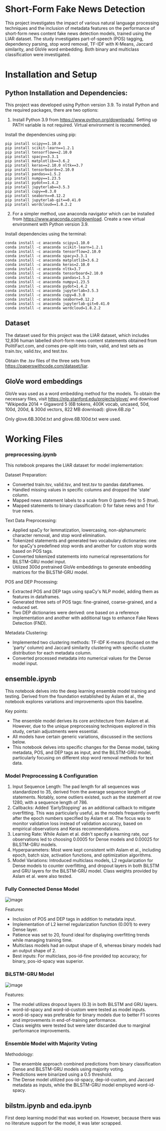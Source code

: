 # Short-Form Fake News Detection
This project investigates the impact of various natural language processing techniques and the inclusion of metadata features on the performance of short-form news content fake news detection models, trained using the LIAR dataset. The study investigates part-of-speech (POS) tagging, dependency parsing, stop word removal, TF-IDF with K-Means, Jaccard similarity, and GloVe word embedding. Both binary and multiclass classification were investigated.

# Installation and Setup
## Python Installation and Dependencies:
This project was developed using Python version 3.9. To install Python and the required packages, there are two options:

1. Install Python 3.9 from https://www.python.org/downloads/. Setting up PATH variable is not required. Virtual environment is recommended.

Install the dependencies using pip:
```
pip install scipy==1.10.0
pip install scikit-learn==1.2.1
pip install tensorflow==2.10.0
pip install spacy==3.3.1
pip install matplotlib==3.6.2
pip install keras==2.10.0 nltk==3.7
pip install tensorboard==2.10.0
pip install pandas==1.5.2
pip install numpy==1.23.5
pip install pydot==1.4.2
pip install jupyterlab==3.5.3
pip install cupy==8.3.0
pip install seaborn==0.12.2
pip install jupyterlab-git==0.41.0
pip install wordcloud==1.8.2.2
```

2. For a simpler method, use anaconda navigator which can be installed from https://www.anaconda.com/download. Create a new virtual environment with Python version 3.9.  

Install dependencies using the terminal:
```
conda install -c anaconda scipy=1.10.0 
conda install -c anaconda scikit-learn=1.2.1 
conda install -c anaconda tensorflow=2.10.0 
conda install -c anaconda spacy=3.3.1 
conda install -c anaconda matplotlib=3.6.2 
conda install -c anaconda keras=2.10.0 
conda install -c anaconda nltk=3.7 
conda install -c anaconda tensorboard=2.10.0 
conda install -c anaconda pandas=1.5.2 
conda install -c anaconda numpy=1.23.5 
conda install -c anaconda pydot=1.4.2 
conda install -c anaconda jupyterlab=3.5.3 
conda install -c anaconda cupy=8.3.0 
conda install -c anaconda seaborn=0.12.2 
conda install -c anaconda jupyterlab-git=0.41.0 
conda install -c anaconda wordcloud=1.8.2.2
```

## Dataset
The dataset used for this project was the LIAR dataset, which includes 12,836 human labelled short-form news content statements obtained from PolitiFact.com, and comes pre-split into train, valid, and test sets as train.tsv, valid.tsv, and test.tsv.


Obtain the .tsv files of the three sets from https://paperswithcode.com/dataset/liar.

## GloVe word embeddings
GloVe was used as a word embedding method for the models. To obtain the necessary files, visit https://nlp.stanford.edu/projects/glove/ and download "Wikipedia 2014 + Gigaword 5 (6B tokens, 400K vocab, uncased, 50d, 100d, 200d, & 300d vectors, 822 MB download): glove.6B.zip "


Only glove.6B.300d.txt and glove.6B.100d.txt were used.

# Working Files
### preprocessing.ipynb
This notebook prepares the LIAR dataset for model implementation:

Dataset Preparation:
- Converted train.tsv, valid.tsv, and test.tsv to pandas dataframes.
- Handled missing values in specific columns and dropped the 'state' column.
- Mapped news statement labels to a scale from 0 (pants-fire) to 5 (true).
- Mapped statements to binary classification: 0 for false news and 1 for true news.

Text Data Preprocessing:
- Applied spaCy for lemmatization, lowercasing, non-alphanumeric character removal, and stop word elimination.
- Tokenized statements and generated two vocabulary dictionaries: one for spaCy's predefined stop words and another for custom stop words based on POS tags.
- Converted tokenized statements into numerical representations for BiLSTM-GRU model input.
- Utilized 300d pretrained GloVe embeddings to generate embedding matrices for the BiLSTM-GRU model.

POS and DEP Processing:
- Extracted POS and DEP tags using spaCy's NLP model, adding them as features in dataframes.
- Generated three sets of POS tags: fine-grained, coarse-grained, and a reduced set.
- Two DEP dictionaries were derived: one based on a reference implementation and another with additional tags to enhance Fake News Detection (FND).

Metadata Clustering:
- Implemented two clustering methods: TF-IDF K-means (focused on the 'party' column) and Jaccard similarity clustering with specific cluster distribution for each metadata column.
- Converted processed metadata into numerical values for the Dense model input.

## ensemble.ipynb
This notebook delves into the deep learning ensemble model training and testing. Derived from the foundation established by Aslam et al., the notebook explores variations and improvements upon this baseline. 

Key points:
- The ensemble model derives its core architecture from Aslam et al. However, due to the unique preprocessing techniques explored in this study, certain adjustments were essential.
- All models have certain generic variations, discussed in the sections below.
- This notebook delves into specific changes for the Dense model, taking metadata, POS, and DEP tags as input, and the BiLSTM-GRU model, particularly focusing on different stop word removal methods for text data.

### Model Preprocessing & Configuration
1. Input Sequence Length: The pad length for all sequences was standardized to 35, derived from the average sequence length of statements. Notably, some outliers existed, such as the statement at row 1280, with a sequence length of 786.
2. Callbacks: Added 'EarlyStopping' as an additional callback to mitigate overfitting. This was particularly useful, as the models frequently overfit after the epoch numbers specified by Aslam et al. The focus was to monitor validation loss instead of validation accuracy, based on empirical observations and Keras recommendations.
3. Learning Rate: While Aslam et al. didn't specify a learning rate, our observations led to choosing 0.0005 for Dense models and 0.00025 for BiLSTM-GRU models.
4. Hyperparameters: Most were kept consistent with Aslam et al., including epoch, batch size, activation functions, and optimization algorithms.
5. Model Variations: Introduced multiclass models, L2 regularization for Dense models to counter overfitting, and dropout layers in both BiLSTM and GRU layers for the BiLSTM-GRU model. Class weights provided by Aslam et al. were also tested.

### Fully Connected Dense Model
![image](https://github.com/f4ths/fyp-fake-news-detection/assets/91867823/0164a468-96b4-43a6-b78f-0211c58097ef)


Features:
- Inclusion of POS and DEP tags in addition to metadata input.
- Implementation of L2 kernel regularization function (0.001) to every Dense layer.
- Patience was set to 20, found ideal for displaying overfitting trends while managing training time.
- Multiclass models had an output shape of 6, whereas binary models had an output shape of 2.
- Best inputs: For multiclass, pos-id-fine provided top accuracy; for binary, pos-id-spacy was superior.

### BiLSTM-GRU Model
![image](https://github.com/f4ths/fyp-fake-news-detection/assets/91867823/b1563995-ab98-487e-991a-06fe3e6b5053)


Features:
- The model utilizes dropout layers (0.3) in both BiLSTM and GRU layers.
- word-id-spacy and word-id-custom were tested as model inputs.
- word-id-spacy was preferable for binary models due to better F1 scores and improvements in end-of-training performance.
- Class weights were tested but were later discarded due to marginal performance improvements.

### Ensemble Model with Majority Voting
Methodology:
- The ensemble approach combined predictions from binary classification Dense and BiLSTM-GRU models using majority voting.
- Predictions were binarized using a 0.5 threshold.
- The Dense model utilized pos-id-spacy, dep-id-custom, and Jaccard metadata as inputs, while the BiLSTM-GRU model employed word-id-spacy.

## bilstm.ipynb and eda.ipynb
First deep learning model that was worked on. However, because there was no literature support for the model, it was later scrapped.




